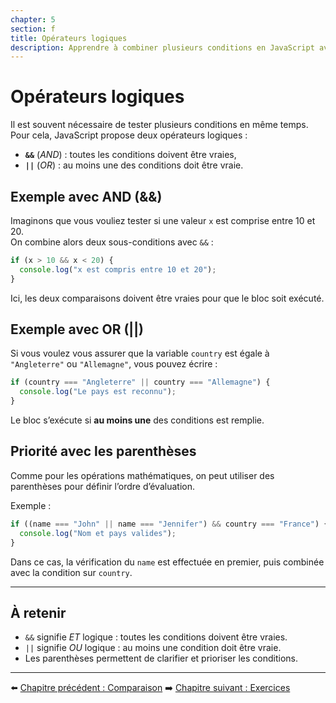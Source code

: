 ```yaml
---
chapter: 5
section: f
title: Opérateurs logiques
description: Apprendre à combiner plusieurs conditions en JavaScript avec les opérateurs logiques AND (&&) et OR (||).
---
```


# Opérateurs logiques

Il est souvent nécessaire de tester plusieurs conditions en même temps.  
Pour cela, JavaScript propose deux opérateurs logiques :  

- **`&&`** (*AND*) : toutes les conditions doivent être vraies,  
- **`||`** (*OR*) : au moins une des conditions doit être vraie.  


## Exemple avec AND (&&)

Imaginons que vous vouliez tester si une valeur `x` est comprise entre 10 et 20.  
On combine alors deux sous-conditions avec `&&` :

```javascript
if (x > 10 && x < 20) {
  console.log("x est compris entre 10 et 20");
}
```

Ici, les deux comparaisons doivent être vraies pour que le bloc soit exécuté.


## Exemple avec OR (||)

Si vous voulez vous assurer que la variable `country` est égale à `"Angleterre"` ou `"Allemagne"`, vous pouvez écrire :

```javascript
if (country === "Angleterre" || country === "Allemagne") {
  console.log("Le pays est reconnu");
}
```

Le bloc s’exécute si **au moins une** des conditions est remplie.


## Priorité avec les parenthèses

Comme pour les opérations mathématiques, on peut utiliser des parenthèses pour définir l’ordre d’évaluation.

Exemple :

```javascript
if ((name === "John" || name === "Jennifer") && country === "France") {
  console.log("Nom et pays valides");
}
```

Dans ce cas, la vérification du `name` est effectuée en premier, puis combinée avec la condition sur `country`.

---

## À retenir

* `&&` signifie *ET* logique : toutes les conditions doivent être vraies.
* `||` signifie *OU* logique : au moins une condition doit être vraie.
* Les parenthèses permettent de clarifier et prioriser les conditions.

---

⬅️ [Chapitre précédent : Comparaison](./e_Comparaison.md)
➡️ [Chapitre suivant : Exercices](./g_Exercices.md)

